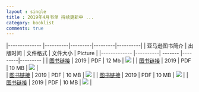 ```yaml
---
layout : single
title : 2019年4月书单 持续更新中 ...
category: booklist
comments: true
---
```


[b1]: ../../Images/2019-04/artificial-neural-networks-java-applications.jpg
[r1]: https://www.amazon.com/dp/1484244206/#customerReviews

[b2]: ../../Images/2019-04/object-oriented-thought-process-5th.jpg
[r2]: https://www.amazon.com/dp/0135181968/#customerReviews


[b3]: ../../Images/2019-04/machine-learning-big-data-analyis.jpg
[r3]: https://www.amazon.com/dp/3110550326/#customerReviews



[b4]: ../../Images/2019-04/cybersecurity-current-writings-threats-protection.jpg
[r4]: https://www.amazon.com/dp/147667440X/#customerReviews

[b5]: ../../Images/2019-04/advanced-game-narrative-toolbox.jpg
[r5]: https://www.amazon.com/dp/1138499633/#customerReviews

[b6]: ../../Images/2019-04
[b7]: ../../Images/2019-04
[b8]: ../../Images/2019-04
[b9]: ../../Images/2019-04
[b10]: ../../Images/2019-04



|-------------- |----------|---------|---------|----------|
| 亚马逊图书简介  | 出版时间  | 文件格式 | 文件大小  | Picture  |
|-------------  |----------| ------- |---------|--------- |
| [图书链接][r1] | 2019 | PDF | 12 Mb | ![][b1] |
| [图书链接][r2] | 2019 | PDF | 10 MB | ![][b2] |    
| [图书链接][r3] | 2019 | PDF | 10 MB | ![][b3] |
| [图书链接][r4] | 2019 | PDF | 10 MB | ![][b4] |
| [图书链接][r5] | 2019 | PDF | 10 MB | ![][b5] |
